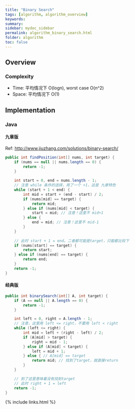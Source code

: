 ```yaml
---
title: "Binary Search"
tags: [algorithm, algorithm_overview]
keywords:
summary:
sidebar: mydoc_sidebar
permalink: algorithm_binary_search.html
folder: algorithm
toc: false
---
```


## Overview

### Complexity
* Time: 平均情况下 O(logn), worst case O(n^2)
* Space: 平均情况下 O(1)

## Implementation

### Java

#### 九章版
Ref: http://www.jiuzhang.com/solutions/binary-search/
```java
public int findPosition(int[] nums, int target) {
    if (nums == null || nums.length == 0) {
        return -1;
    }  
  
    int start = 0, end = nums.length - 1;
    // 注意 while 条件的选择，用了一个 +1，这是 九章特色
    while (start + 1 < end) {
        int mid = start + (end - start) / 2;
        if (nums[mid] == target) {
            return mid;
        } else if (nums[mid] < target) {
            start = mid; // 注意！这里不 mid+1
        } else {
            end = mid; // 注意！这里不 mid-1
        }
    }
    
    // 此时 start + 1 = end。二者都可能是target，只能都比较下
    if (nums[start] == target) {
        return start;
    } else if (nums[end] == target) {
        return end;
    }
    return -1;
}
```

#### 经典版
```java
public int binarySearch(int[] A, int target) {
    if (A == null || A.length == 0) {
        return -1;
    }

    int left = 0, right = A.length - 1;
    // 注意，这里用 left <= right，不要用 left < right
    while (left <= right) {
        int mid = left + (right - left) / 2;
        if (A[mid] > target) {
            right = mid - 1;
        } else if (A[mid] < target) {
            left = mid + 1;
        } else { // A[mid] == target
            return mid; // 找到了target，就直接return
        }
    }

    // 到了这里意味着没有找到target
    // 此时 right + 1 = left
    return -1;
}
```

{% include links.html %}
